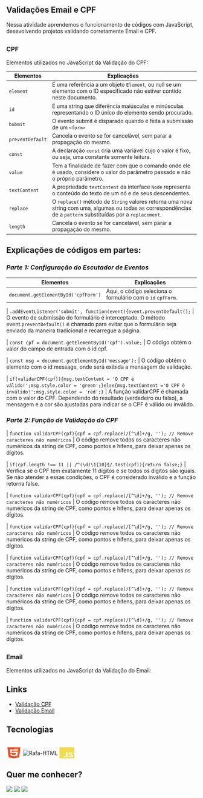 ## Validações Email e CPF
 
Nessa atividade aprendemos o funcionamento de códigos com JavaScript, desevolvendo projetos validando corretamente Email e CPF.
 
##
 
### CPF
 
Elementos utilizados no JavaScript da Validação do CPF:
 
| Elementos | Explicações |
| --- | --- |
| ``element`` | É uma referência a um objeto ``Element``, ou null se um elemento com o ID especificado não estiver contido neste documento.
| ``id`` |  É uma string que diferência maiúsculas e minúsculas representando o ID único do elemento sendo procurado.
| ``bubmit`` | O evento submit é disparado quando é feita a submissão de um `` <form> ``
| ``preventDefault``  | Cancela o evento se for cancelável, sem parar a propagação do mesmo.
| ``const``  | A declaração ``const`` cria uma variável cujo o valor é fixo, ou seja, uma constante somente leitura.
| ``value``  | Tem a finalidade de fazer com que o comando onde ele é usado, considere o valor do parâmetro passado e não o próprio parâmetro.
| ``textContent``  | A propriedade ``textContent`` da interface ``Node`` representa o conteúdo do texto de um nó e de seus descendentes.
| ``replace``  | O ``replace()`` método de ``String`` valores retorna uma nova string com uma, algumas ou todas as correspondências de a ``pattern`` substituídas por a ``replacement``.
| ``length``  | Cancela o evento se for cancelável, sem parar a propagação do mesmo.

## Explicações de códigos em partes:

### *Parte 1: Configuração do Escutador de Eventos*

| Elementos | Explicações |
| --- | --- |
| ``document.getElementById('cpfForm')`` | Aqui, o código seleciona o formulário com o ``id`` ``cpfForm``.

| ``.addEventListener('submit', function(event){event.preventDefault();`` | O evento de submissão do formulário é interceptado. O método event.``preventDefault()`` é chamado para evitar que o formulário seja enviado da maneira tradicional e recarregue a página.

| ``const cpf = document.getElementById('cpf').value;`` | O código obtém o valor do campo de entrada com o id cpf.

| ``const msg = document.getElementById('message');`` | O código obtém o elemento com o id message, onde será exibida a mensagem de validação.

| ``if(validarCPF(cpf)){msg.textContent = 'O CPF é válido!';msg.style.color = 'green';}else{msg.textContent ='O CPF é inválido!';msg.style.color = 'red';}`` | A função validarCPF é chamada com o valor do CPF. Dependendo do resultado (verdadeiro ou falso), a mensagem e a cor são ajustadas para indicar se o CPF é válido ou inválido.

### *Parte 2: Função de Validação do CPF*

| ``function validarCPF(cpf){cpf = cpf.replace(/[^\d]+/g, ''); // Remove caracteres não numéricos`` | O código remove todos os caracteres não numéricos da string de CPF, como pontos e hífens, para deixar apenas os dígitos.


| ``if(cpf.length !== 11 || /^(\d)\1{10}$/.test(cpf)){return false;}`` | Verifica se o CPF tem exatamente 11 dígitos e se todos os dígitos são iguais. Se não atender a essas condições, o CPF é considerado inválido e a função retorna false.

| ``function validarCPF(cpf){cpf = cpf.replace(/[^\d]+/g, ''); // Remove caracteres não numéricos`` | O código remove todos os caracteres não numéricos da string de CPF, como pontos e hífens, para deixar apenas os dígitos.

| ``function validarCPF(cpf){cpf = cpf.replace(/[^\d]+/g, ''); // Remove caracteres não numéricos`` | O código remove todos os caracteres não numéricos da string de CPF, como pontos e hífens, para deixar apenas os dígitos.

| ``function validarCPF(cpf){cpf = cpf.replace(/[^\d]+/g, ''); // Remove caracteres não numéricos`` | O código remove todos os caracteres não numéricos da string de CPF, como pontos e hífens, para deixar apenas os dígitos.

| ``function validarCPF(cpf){cpf = cpf.replace(/[^\d]+/g, ''); // Remove caracteres não numéricos`` | O código remove todos os caracteres não numéricos da string de CPF, como pontos e hífens, para deixar apenas os dígitos.

| ``function validarCPF(cpf){cpf = cpf.replace(/[^\d]+/g, ''); // Remove caracteres não numéricos`` | O código remove todos os caracteres não numéricos da string de CPF, como pontos e hífens, para deixar apenas os dígitos.









 
##
 
### Email
 
Elementos utilizados no JavaScript da Validação do Email:
 
##
 
## Links
 
* [Validação CPF](https://emillybonfim.github.io/validacoes/CPF/cpf.html)
* [Validação Email](https://emillybonfim.github.io/validacoes/Email/email.html)
 
##
 
## Tecnologias
 
<div style="display: inline_block"><br>
   <img align="center" alt="Rafa-HTML" height="30" width="40" src="https://raw.githubusercontent.com/devicons/devicon/master/icons/html5/html5-original.svg">
   <img align="center" alt="Rafa-HTML" height="30" width="40" src="https://cdn.jsdelivr.net/gh/devicons/devicon@latest/icons/css3/css3-original.svg">
   <img align="center" alt="Rafa-Js" height="30" width="40" src="https://raw.githubusercontent.com/devicons/devicon/master/icons/javascript/javascript-plain.svg">
 
</div>
 
##
 
## Quer me conhecer?
 
<div>
   <a href="https://instagram.com/emy_bonfimf" target="_blank"><img src="https://img.shields.io/badge/-Instagram-%23E4405F?style=for-the-badge&logo=instagram&logoColor=white" target="_blank"></a>
   <a href="https://www.linkedin.com/in/emilly-bonfim-7709b2303" target="_blank"><img src="https://img.shields.io/badge/-LinkedIn-%230077B5?style=for-the-badge&logo=linkedin&logoColor=white" target="_blank"></a>
    <a href = "mailto:emillykbonfim@gmail.com"><img src="https://img.shields.io/badge/-Gmail-%23333?style=for-the-badge&logo=gmail&logoColor=white" target="_blank"></a>
</div>